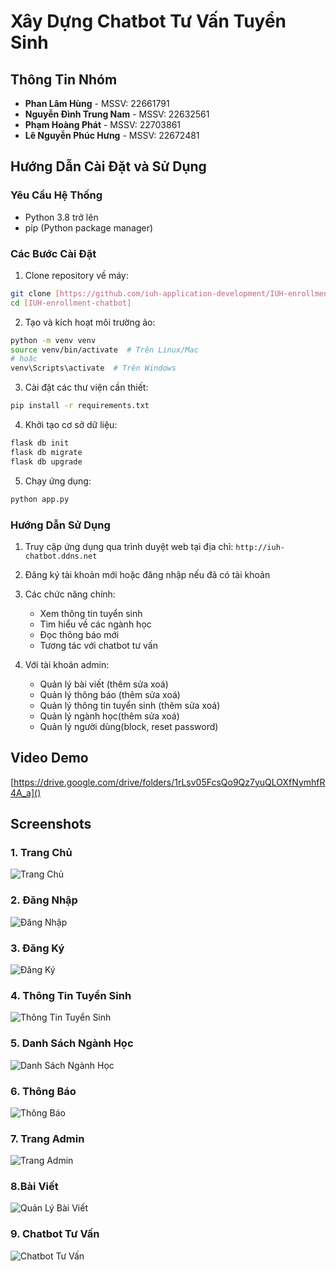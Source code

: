 # Xây Dựng Chatbot Tư Vấn Tuyển Sinh

## Thông Tin Nhóm
- **Phan Lâm Hùng** - MSSV: 22661791
- **Nguyễn Đình Trung Nam** - MSSV: 22632561
- **Phạm Hoàng Phát** - MSSV: 22703861
- **Lê Nguyễn Phúc Hưng** - MSSV: 22672481

## Hướng Dẫn Cài Đặt và Sử Dụng

### Yêu Cầu Hệ Thống
- Python 3.8 trở lên
- pip (Python package manager)

### Các Bước Cài Đặt

1. Clone repository về máy:
```bash
git clone [https://github.com/iuh-application-development/IUH-enrollment-chatbot]
cd [IUH-enrollment-chatbot]
```

2. Tạo và kích hoạt môi trường ảo:
```bash
python -m venv venv
source venv/bin/activate  # Trên Linux/Mac
# hoặc
venv\Scripts\activate  # Trên Windows
```

3. Cài đặt các thư viện cần thiết:
```bash
pip install -r requirements.txt
```

4. Khởi tạo cơ sở dữ liệu:
```bash
flask db init
flask db migrate
flask db upgrade
```

5. Chạy ứng dụng:
```bash
python app.py
```

### Hướng Dẫn Sử Dụng

1. Truy cập ứng dụng qua trình duyệt web tại địa chỉ: `http://iuh-chatbot.ddns.net`

2. Đăng ký tài khoản mới hoặc đăng nhập nếu đã có tài khoản

3. Các chức năng chính:
   - Xem thông tin tuyển sinh
   - Tìm hiểu về các ngành học
   - Đọc thông báo mới
   - Tương tác với chatbot tư vấn

4. Với tài khoản admin:
   - Quản lý bài viết (thêm sửa xoá)
   - Quản lý thông báo (thêm sửa xoá)
   - Quản lý thông tin tuyển sinh (thêm sửa xoá)
   - Quản lý ngành học(thêm sửa xoá)
   - Quản lý người dùng(block, reset password)

## Video Demo
[https://drive.google.com/drive/folders/1rLsv05FcsQo9Qz7yuQLOXfNymhfR4A_a]()

## Screenshots

### 1. Trang Chủ
![Trang Chủ](screenshots/trangchu.png)

### 2. Đăng Nhập
![Đăng Nhập](screenshots/dangnhap.png)

### 3. Đăng Ký
![Đăng Ký](screenshots/dangki.png)

### 4. Thông Tin Tuyển Sinh
![Thông Tin Tuyển Sinh](screenshots/thongtintuyensinh.png)

### 5. Danh Sách Ngành Học
![Danh Sách Ngành Học](screenshots/nganhhoc.png)

### 6. Thông Báo
![Thông Báo](screenshots/thongbao.png)

### 7. Trang Admin
![Trang Admin](screenshots/admin.png)

### 8.Bài Viết
![Quản Lý Bài Viết](screenshots/baiviet.png)

### 9. Chatbot Tư Vấn
![Chatbot Tư Vấn](screenshots/chatbot.png)
